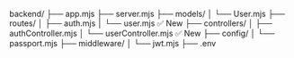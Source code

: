 backend/
├── app.mjs
├── server.mjs
├── models/
│   └── User.mjs
├── routes/
│   ├── auth.mjs
│   └── user.mjs         ✅ New
├── controllers/
│   ├── authController.mjs
│   └── userController.mjs ✅ New
├── config/
│   └── passport.mjs
├── middleware/
│   └── jwt.mjs
├── .env
